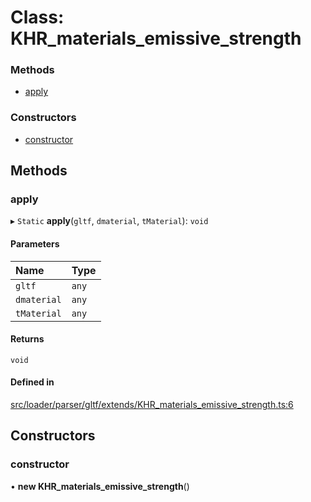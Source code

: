 # Class: KHR\_materials\_emissive\_strength


### Methods

- [apply](KHR_materials_emissive_strength.md#apply)

### Constructors

- [constructor](KHR_materials_emissive_strength.md#constructor)

## Methods

### apply

▸ `Static` **apply**(`gltf`, `dmaterial`, `tMaterial`): `void`

#### Parameters

| Name | Type |
| :------ | :------ |
| `gltf` | `any` |
| `dmaterial` | `any` |
| `tMaterial` | `any` |

#### Returns

`void`

#### Defined in

[src/loader/parser/gltf/extends/KHR_materials_emissive_strength.ts:6](https://github.com/Orillusion/orillusion/blob/main/src/loader/parser/gltf/extends/KHR_materials_emissive_strength.ts#L6)

## Constructors

### constructor

• **new KHR_materials_emissive_strength**()
